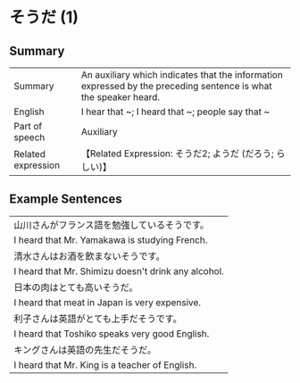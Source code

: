 # そうだ (1)

## Summary

<table><tr>   <td>Summary</td>   <td>An auxiliary which indicates that the information expressed by the preceding sentence is what the speaker heard.</td></tr><tr>   <td>English</td>   <td>I hear that ~; I heard that ~; people say that ~</td></tr><tr>   <td>Part of speech</td>   <td>Auxiliary</td></tr><tr>   <td>Related expression</td>   <td>【Related Expression: そうだ2; ようだ (だろう; らしい)】</td></tr></table>

## Example Sentences

<table><tr><td>山川さんがフランス語を勉強しているそうです。</td></tr><tr><td>I heard that Mr. Yamakawa is studying French.</td></tr><tr><td>清水さんはお酒を飲まないそうです。</td></tr><tr><td>I heard that Mr. Shimizu doesn't drink any alcohol.</td></tr><tr><td>日本の肉はとても高いそうだ。</td></tr><tr><td>I heard that meat in Japan is very expensive.</td></tr><tr><td>利子さんは英語がとても上手だそうです。</td></tr><tr><td>I heard that Toshiko speaks very good English.</td></tr><tr><td>キングさんは英語の先生だそうだ。</td></tr><tr><td>I heard that Mr. King is a teacher of English.</td></tr></table>

